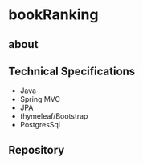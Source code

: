 # bookRanking

## about

## Technical Specifications
+ Java
+ Spring MVC
+ JPA
+ thymeleaf/Bootstrap
+ PostgresSql

## Repository
